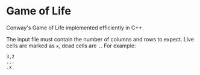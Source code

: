 # Game of Life

Conway's Game of Life implemented efficiently in C++.

The input file must contain the number of columns and rows to expect. Live cells are marked as `x`, dead cells are `.`. For example:

```
3,2
...
.x.
```
